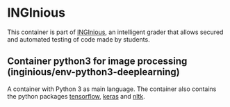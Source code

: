 INGInious
=========

This container is part of [INGInious](https://github.com/UCL-INGI/INGInious), an intelligent grader that allows secured and automated testing of code made by students. 

Container python3 for image processing (inginious/env-python3-deeplearning)
---------------------------------------------------------------------------------

A container with Python 3 as main language.
The container also contains the python packages [tensorflow](https://pypi.org/project/tensorflow/), [keras](https://pypi.org/project/keras/) and [nltk](https://pypi.org/project/nltk/).
